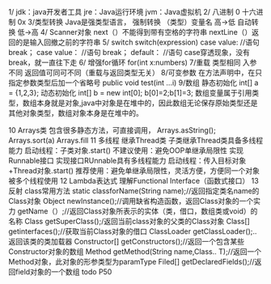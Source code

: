1/ jdk：java开发者工具
    jre：Java运行环境
    jvm：Java虚拟机
2/ 八进制  0
    十六进制  0x
3/类型转换
    Java是强类型语言，
    强制转换  （类型）变量名   高->低
    自动转换   低->高
4/ Scanner对象
    next（）不能得到带有空格的字符串
    nextLine（）返回的是输入回撤之前的字符串
5/ switch
    switch(expression)
    case value:
    //语句
    break；
    case value：
    //语句
    break；
    default：
    //语句
    case穿透现象，没有break，就一直往下走
6/ 增强for循环
    for(int x:numbers)
7/重载
    类型相同
    入参不同
    返回值可同可不同（重载与返回类型无关）
8/可变参数
    在方法声明中，在只指定参数类型后加一个省略号
    public void test(int ...i)
9/数组
    静态初始化  int[] a = {1,2,3};
    动态初始化  int[] b = new int[0]; b[0]=2;b[1]=3;
    数组变量属于引用类型，数组本身就是对象,java中对象是在堆中的，因此数组无论保存原始类型还是其他对象类型，数组对象本身是在堆中的。

10    Arrays类   包含很多静态方法，可直接调用，
    Arrays.asString();
    Arrays.sort(a)
    Arrays.fill
11 多线程
    继承Thread类
        子类继承Thread类具备多线程能力
        启动线程：子类对象.start()
        不建议使用：避免OOP单继承局限性
    实现Runnable接口
        实现接口RUnnable具有多线程能力
        启动线程：传入目标对象+Thread对象.start()
        推荐使用：避免单继承局限性，灵活方便，方便同一个对象被多个线程使用
12 Lambda表达式
    理解Functional Interface（函数式接口）
13 反射
 class常用方法
    static classforName(String name);//返回指定类名name的Class对象
    Object newInstance();//调用缺省构造函数，返回Class对象的一个实力
    getName（）;//返回Class对象所表示的实体（类，借口，数组类或void）的名称
    Class getSuperClass();/返回当前class对象的父类的Class对象
    Class[] getinterfaces();//获取当前Class对象的借口
    ClassLoader getClassLoader();..返回该类的类加载器
    Constructor[] getConstructors();//返回一个包含某些Constructor对象的数组
    Method getMethod(String name,Class.. T);//返回一个Method对象，此对象的形参类型为paramType
    Filed[] getDeclaredFields();//返回field对象的一个数组
todo
P50